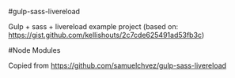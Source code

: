 #gulp-sass-livereload

Gulp + sass + livereload example project (based on: https://gist.github.com/kellishouts/2c7cde625491ad53fb3c)

#Node Modules

Copied from https://github.com/samuelchvez/gulp-sass-livereload
